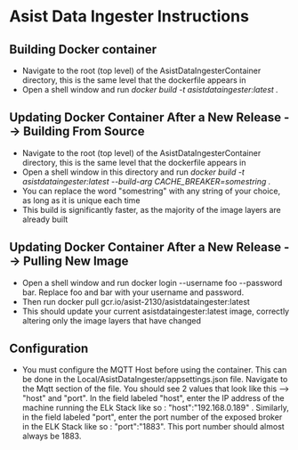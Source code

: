 # Asist Data Ingester Instructions

## Building Docker container
- Navigate to the root (top level) of the AsistDataIngesterContainer directory, this is the same level that the dockerfile appears in
- Open a shell window and run *docker build -t asistdataingester:latest .*

## Updating Docker Container After a New Release --> Building From Source
- Navigate to the root (top level) of the AsistDataIngesterContainer directory, this is the same level that the dockerfile appears in
- Open a shell window in this directory and run *docker build -t asistdataingester:latest --build-arg CACHE_BREAKER=somestring .*
- You can replace the word "somestring" with any string of your choice, as long as it is unique each time
- This build is significantly faster, as the majority of the image layers are already built

## Updating Docker Container After a New Release --> Pulling New Image 
- Open a shell window and run docker login --username foo --password bar. Replace foo and bar with your username and password.
- Then run docker pull gcr.io/asist-2130/asistdataingester:latest
- This should update your current asistdataingester:latest image, correctly altering only the image layers that have changed

## Configuration
- You must configure the MQTT Host before using the container. This can be done in the Local/AsistDataIngester/appsettings.json file. Navigate to the Mqtt section of the file. You should see 2 values that look like this -->  "host" and "port". In the field labeled "host", enter the IP address of the machine running the ELk Stack like so : "host":"192.168.0.189" . Similarly, in the field labeled "port", enter the port number of the exposed broker in the ELK Stack like so : "port":"1883". This port number should almost always be 1883.
